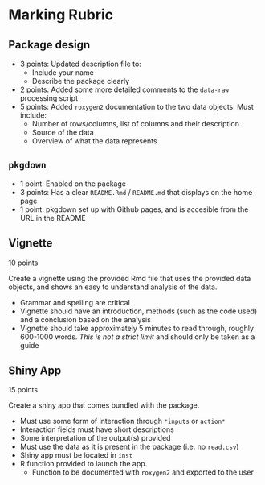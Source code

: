 # Marking Rubric

## Package design

* 3 points: Updated description file to:
    * Include your name
    * Describe the package clearly
* 2 points: Added some more detailed comments to the `data-raw` processing script
* 5 points: Added `roxygen2` documentation to the two data objects. Must include:
    * Number of rows/columns, list of columns and their description.
    * Source of the data
    * Overview of what the data represents

## `pkgdown`

* 1 point: Enabled on the package
* 3 points: Has a clear `README.Rmd` / `README.md` that displays on the home page
* 1 point: pkgdown set up with Github pages, and is accesible from the URL in the README


## Vignette

10 points

Create a vignette using the provided Rmd file that uses the provided data objects, and shows an easy to understand analysis of the data.

* Grammar and spelling are critical
* Vignette should have an introduction, methods (such as the code used) and a conclusion based on the analysis
* Vignette should take approximately 5 minutes to read through, roughly 600-1000 words. _This is not a strict limit_ and should only be taken as a guide

## Shiny App

15 points

Create a shiny app that comes bundled with the package.

* Must use some form of interaction through `*inputs` or `action*`
* Interaction fields must have short descriptions
* Some interpretation of the output(s) provided
* Must use the data as it is present in the package (i.e. no `read.csv`)
* Shiny app must be located in `inst`
* R function provided to launch the app.
    * Function to be documented with `roxygen2` and exported to the user